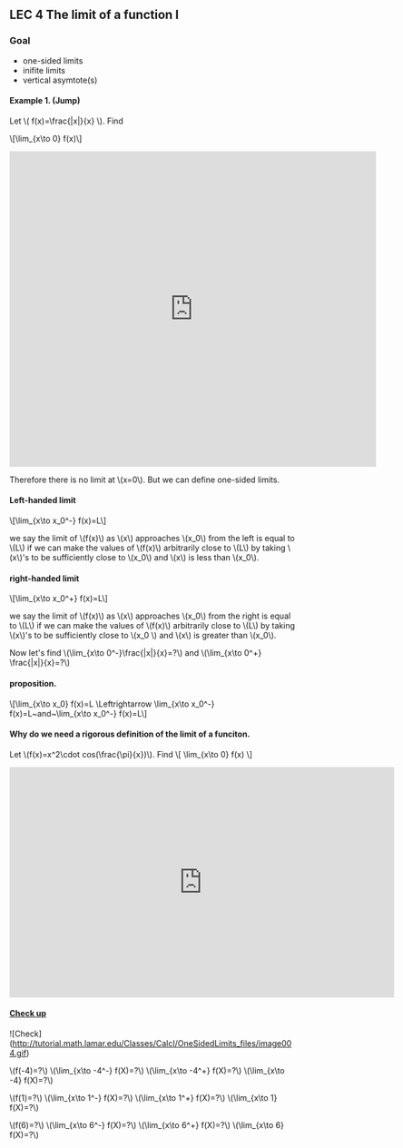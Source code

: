 ## LEC 4 The limit of a function I

### Goal 

 * one-sided limits
 * inifite limits
 * vertical asymtote(s)

#### Example 1. (Jump)

Let \\( f(x)=\frac{|x|}{x} \\). Find

\\[\lim_{x\to 0} f(x)\\]

<iframe scrolling="no" src="https://tube.geogebra.org/material/iframe/id/616813/width/646/height/556/border/888888/rc/false/ai/false/sdz/true/smb/false/stb/false/stbh/true/ld/false/sri/true/at/auto" width="646px" height="556px" style="border:0px;"> </iframe>

Therefore there is no limit at \\(x=0\\). But we can define one-sided limits.

#### Left-handed limit

\\[\lim_{x\to x_0^-} f(x)=L\\]

we say the limit of \\(f(x)\\) as \\(x\\) approaches \\(x_0\\) from the left is equal to \\(L\\) if
 we can make the values of \\(f(x)\\) arbitrarily close to \\(L\\) by taking \\(x\\)'s to be sufficiently close to  \\(x_0\\) and \\(x\\) is less than \\(x_0\\).
 
 #### right-handed limit

\\[\lim_{x\to x_0^+} f(x)=L\\]

we say the limit of \\(f(x)\\) as \\(x\\) approaches \\(x_0\\) from the right is equal to \\(L\\) if
 we can make the values of \\(f(x)\\) arbitrarily close to \\(L\\) by taking \\(x\\)'s to be sufficiently close to  \\(x_0 \\) and \\(x\\) is greater than \\(x_0\\).

Now let's find  \\(\lim_{x\to 0^-}\frac{|x|}{x}=?\\) and \\(\lim_{x\to 0^+} \frac{|x|}{x}=?\\)

#### proposition.

\\[\lim_{x\to x_0} f(x)=L \Leftrightarrow \lim_{x\to x_0^-} f(x)=L~and~\lim_{x\to x_0^-} f(x)=L\\]

#### Why do we need a rigorous definition of the limit of a funciton.

Let \\(f(x)=x^2\cdot cos(\frac{\pi}{x})\\). Find
\\[
\lim_{x\to 0} f(x)
\\]
<iframe scrolling="no" src="https://tube.geogebra.org/material/iframe/id/616829/width/678/height/406/border/888888/rc/false/ai/false/sdz/true/smb/false/stb/false/stbh/true/ld/false/sri/true/at/auto" width="678px" height="406px" style="border:0px;"> </iframe>

#### [Check up](http://tutorial.math.lamar.edu/Classes/CalcI/OneSidedLimits.aspx)
![Check] (http://tutorial.math.lamar.edu/Classes/CalcI/OneSidedLimits_files/image004.gif)

\\(f(-4)=?\\) \\(\lim_{x\to -4^-} f(X)=?\\) \\(\lim_{x\to -4^+} f(X)=?\\) \\(\lim_{x\to -4} f(X)=?\\)

\\(f(1)=?\\) \\(\lim_{x\to 1^-} f(X)=?\\) \\(\lim_{x\to 1^+} f(X)=?\\) \\(\lim_{x\to 1} f(X)=?\\)

\\(f(6)=?\\) \\(\lim_{x\to 6^-} f(X)=?\\) \\(\lim_{x\to 6^+} f(X)=?\\) \\(\lim_{x\to 6} f(X)=?\\)
